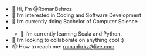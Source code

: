 - 👋 Hi, I’m @RomanBehroz
- 👀 I’m interested in Coding and Software Development
- 🌱 I’m currently doing Bachelor of Computer Science
- - 🌱 I’m currently learning Scala and Python.
- 💞️ I’m looking to collaborate on anything cool :) 
- 📫 How to reach me: romanbrkz@live.com

<!---
RomanBehroz/RomanBehroz is a ✨ special ✨ repository because its `README.md` (this file) appears on your GitHub profile.
You can click the Preview link to take a look at your changes.
--->
